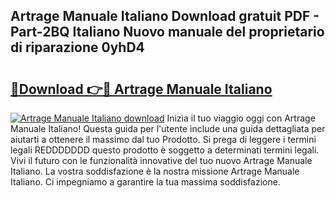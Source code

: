 ## Artrage Manuale Italiano Download gratuit PDF - Part-2BQ Italiano Nuovo manuale del proprietario di riparazione 0yhD4

# <h2><a href="http://dfh4nh9.blite.top/?on=Artrage+Manuale+Italiano">🔗Download 👉🔴 Artrage Manuale Italiano</a></h2>

[![Artrage Manuale Italiano download](https://i.imgur.com/lujVjoI.png)](http://dfh4nh9.blite.top/?on=Artrage+Manuale+Italiano)
Inizia il tuo viaggio oggi con Artrage Manuale Italiano! Questa guida per l'utente include una guida dettagliata per aiutarti a ottenere il massimo dal tuo Prodotto. Si prega di leggere i termini legali REDDDDDDD questo prodotto è soggetto a determinati termini legali. Vivi il futuro con le funzionalità innovative del tuo nuovo Artrage Manuale Italiano. La vostra soddisfazione è la nostra missione Artrage Manuale Italiano. Ci impegniamo a garantire la tua massima soddisfazione.
